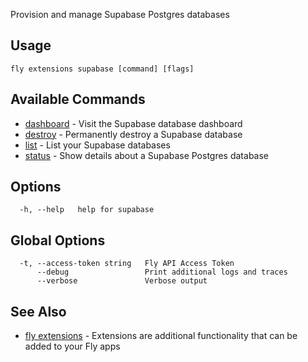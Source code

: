 Provision and manage Supabase Postgres databases


## Usage
~~~
fly extensions supabase [command] [flags]
~~~

## Available Commands
* [dashboard](/docs/flyctl/extensions-supabase-dashboard/)	 - Visit the Supabase database dashboard
* [destroy](/docs/flyctl/extensions-supabase-destroy/)	 - Permanently destroy a Supabase database
* [list](/docs/flyctl/extensions-supabase-list/)	 - List your Supabase databases
* [status](/docs/flyctl/extensions-supabase-status/)	 - Show details about a Supabase Postgres database

## Options

~~~
  -h, --help   help for supabase
~~~

## Global Options

~~~
  -t, --access-token string   Fly API Access Token
      --debug                 Print additional logs and traces
      --verbose               Verbose output
~~~

## See Also

* [fly extensions](/docs/flyctl/extensions/)	 - Extensions are additional functionality that can be added to your Fly apps

